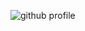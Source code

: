 ![github profile](https://github.com/mahe54/mahe54/assets/18022426/717362ff-a80b-40fe-9eb9-19a73362985c)
